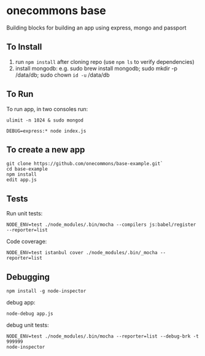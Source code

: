 onecommons base
===============

Building blocks for building an app using express, mongo and passport

## To Install

1. run `npm install` after cloning repo (use `npm ls` to verify dependencies)
2. install mongodb: e.g. sudo brew install mongodb; sudo mkdir -p /data/db; sudo chown `id -u` /data/db

## To Run

To run app, in two consoles run:

```
ulimit -n 1024 & sudo mongod

DEBUG=express:* node index.js
```

## To create a new app
```
git clone https://github.com/onecommons/base-example.git`
cd base-example
npm install
edit app.js
```

## Tests

Run unit tests:

```
NODE_ENV=test ./node_modules/.bin/mocha --compilers js:babel/register --reporter=list
```

Code coverage:

```
NODE_ENV=test istanbul cover ./node_modules/.bin/_mocha --reporter=list
```

## Debugging

```npm install -g node-inspector```

debug app:

```node-debug app.js```

debug unit tests:

```
NODE_ENV=test ./node_modules/.bin/mocha --reporter=list --debug-brk -t 999999
node-inspector
```
